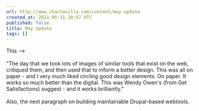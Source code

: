 ```yaml
---
url: http://www.chachaville.com/content/may-update
created_at: 2011-05-31 20:57 UTC
published: false
title: May Update
tags: []
---
```


This --><br><br>"The day that we took lots of images of similar tools that exist on the web, critiqued them, and then used that to inform a better design. This was all on paper - and I very much liked circling good design elements. On paper. It works so much better than the digital. This was Wendy Owen's (from Get Satisfactions) suggest - and it works brilliantly."<br><br>Also, the next paragraph on building maintainable Drupal-based webtools.
